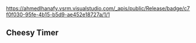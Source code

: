 https://ahmedlhanafy.vsrm.visualstudio.com/_apis/public/Release/badge/c7f0f030-95fe-4b15-b5d9-ae452e18727a/1/1
## Cheesy Timer
